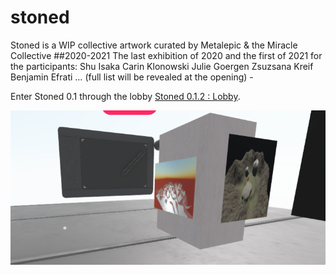 # stoned
Stoned is a WIP collective artwork curated by Metalepic &amp; the Miracle Collective
##2020-2021
The last exhibition of 2020 and the first of 2021 for the participants:
Shu Isaka
Carin Klonowski
Julie Goergen
Zsuzsana Kreif
Benjamin Efrati
… (full list will be revealed at the opening) -

Enter Stoned 0.1 through the lobby [Stoned 0.1.2 : Lobby](https://hubs.mozilla.com/czEULZE/1-stoned-lobby).

![Enter Stoned 0.1 through the lobby](https://github.com/gnozo/Stoned/blob/main/stoned_lobby.png?raw=true)
